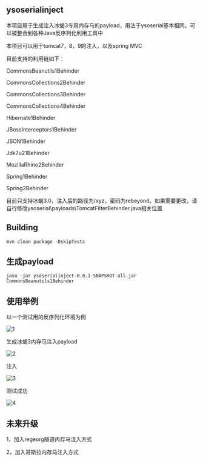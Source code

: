 ## ysoserialinject

本项目用于生成注入冰蝎3专用内存马的payload，用法于ysoserial基本相同。可以被整合到各种Java反序列化利用工具中

本项目可以用于tomcat7，8，9的注入，以及spring MVC

目前支持的利用链如下：

CommonsBeanutils1Behinder

CommonsCollections2Behinder

CommonsCollections3Behinder

CommonsCollections4Behinder

Hibernate1Behinder

JBossInterceptors1Behinder

JSON1Behinder

Jdk7u21Behinder

MozillaRhino2Behinder

Spring1Behinder

Spring2Behinder

目前只支持冰蝎3.0，注入后的路径为/xyz，密码为rebeyond。如果需要更改，请自行修改ysoserial\payloads\TomcatFilterBehinder.java相关位置

## Building

```mvn clean package -DskipTests```

## 生成payload

```
java -jar ysoserialinject-0.0.1-SNAPSHOT-all.jar CommonsBeanutils1Behinder
```

## 使用举例

以一个测试用的反序列化环境为例

![1](C:\Users\Administrator\Desktop\ysoserialinject-master\img\1.png)

生成冰蝎3内存马注入payload

![2](C:\Users\Administrator\Desktop\ysoserialinject-master\img\2.png)

注入

![3](C:\Users\Administrator\Desktop\ysoserialinject-master\img\3.png)

测试成功

![4](C:\Users\Administrator\Desktop\ysoserialinject-master\img\4.png)

## 未来升级

1，加入regeorg隧道内存马注入方式

2，加入哥斯拉内存马注入方式